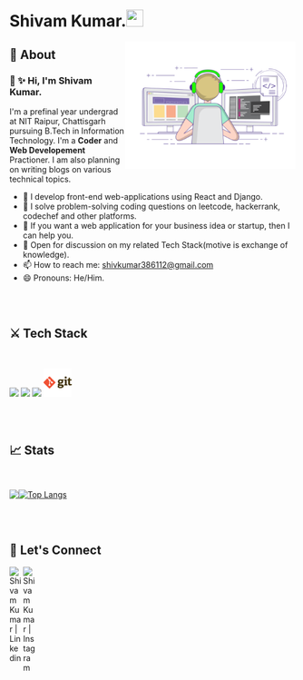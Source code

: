 # Shivam Kumar.<img src="https://github.com/TheDudeThatCode/TheDudeThatCode/blob/master/Assets/Mario_Hello_Big.gif" width="30px" height="30px">
<img align="right" alt="GIF" src="https://raw.githubusercontent.com/devSouvik/devSouvik/master/gif3.gif" width="300"/>

## 🧐 About


### 👋 ✨ Hi, I'm Shivam Kumar.


I'm a prefinal year undergrad at NIT Raipur, Chattisgarh pursuing B.Tech in Information Technology. I'm a **Coder** and **Web Developement** Practioner. I am also planning on writing blogs on various technical topics.

- 🔭 I develop front-end web-applications using React and Django.
- 🌱 I solve problem-solving coding questions on leetcode, hackerrank, codechef and other platforms.
- 👯 If you want a web application for your business idea or startup, then I can help you.
- 💬 Open for discussion on my related Tech Stack(motive is exchange of knowledge). 
- 📫 How to reach me: shivkumar386112@gmail.com
- 😄 Pronouns: He/Him.

<br><br>

## ⚔️ Tech Stack

<br>

   <code><img height="50" src="https://raw.githubusercontent.com/gilbarbara/logos/main/logos/react.svg"></code>
    <code><img height="50" src="https://raw.githubusercontent.com/gilbarbara/logos/main/logos/javascript.svg"></code>
   <code><img height="50" src="https://raw.githubusercontent.com/gilbarbara/logos/main/logos/c-plusplus.svg"></code>
   <code><img height="50" src="https://raw.githubusercontent.com/github/explore/80688e429a7d4ef2fca1e82350fe8e3517d3494d/topics/git/git.png"></code>
<!--    <code><img height="50" src="https://github.com/gilbarbara/logos/blob/master/logos/bash-icon.svg"></code> -->

<br><br>

## 📈 Stats



<br>


  <a> <img align="left" src="https://github-readme-stats.vercel.app/api?username=itsme-shivamkumar&show_icons=true&line_height=24&theme=dark&count_private=true&include_all_commits=true&custom_title=%23%20GitHub%20Stats%20%E2%9C%85" /> </a>




[![Top Langs](https://github-readme-stats.vercel.app/api/top-langs/?username=itsme-shivamkumar&hide=jupyter-notebook&theme=dark&layout=compact&langs_count=10&custom_title=%23%20Most%20Used%20Languages%20%F0%9F%91%A8%F0%9F%8F%BD%E2%80%8D%F0%9F%92%BB&card_width=445)](https://github.com/anuraghazra/github-readme-stats)


<br><br>

## 💬 Let's Connect
    
<a href="https://www.linkedin.com/in/shivam-kumar-9575a7227/">
    <img align="left" alt="Shivam Kumar | Linkedin" width="24px" src="https://github.com/gilbarbara/logos/blob/master/logos/linkedin-icon.svg" />
  </a>
  
  
  <a href="https://www.instagram.com/sherlock_shivam/">
    <img align="left" alt="Shivam Kumar | Instagram" width="24px" src="https://github.com/gilbarbara/logos/blob/master/logos/instagram-icon.svg" />
  </a>
